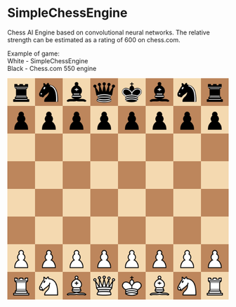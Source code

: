 # SimpleChessEngine
 Chess AI Engine based on convolutional neural networks. 
The relative strength can be estimated as a rating of 600 on chess.com.


Example of game: \
White - SimpleChessEngine \
Black - Chess.com 550 engine

![](/data/game_vs_550.gif)
